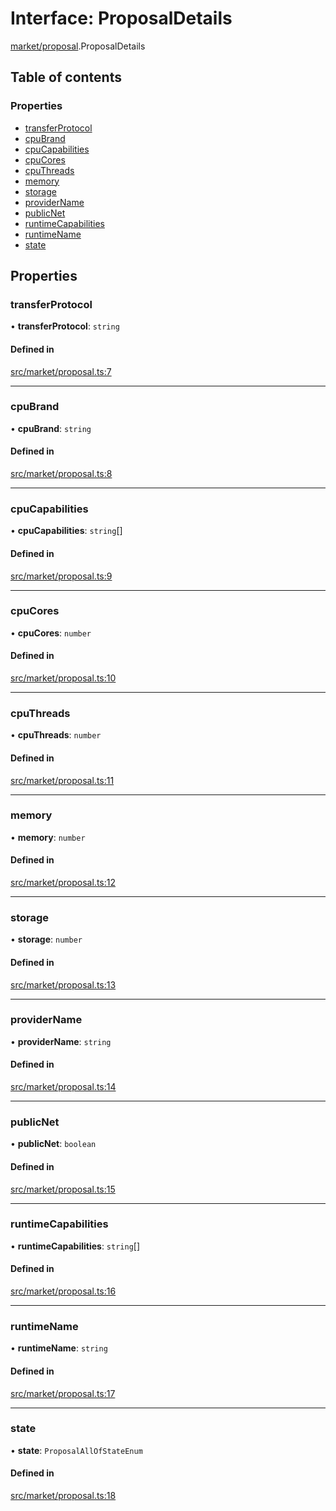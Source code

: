 # Interface: ProposalDetails

[market/proposal](../modules/market_proposal.md).ProposalDetails

## Table of contents

### Properties

- [transferProtocol](market_proposal.ProposalDetails.md#transferprotocol)
- [cpuBrand](market_proposal.ProposalDetails.md#cpubrand)
- [cpuCapabilities](market_proposal.ProposalDetails.md#cpucapabilities)
- [cpuCores](market_proposal.ProposalDetails.md#cpucores)
- [cpuThreads](market_proposal.ProposalDetails.md#cputhreads)
- [memory](market_proposal.ProposalDetails.md#memory)
- [storage](market_proposal.ProposalDetails.md#storage)
- [providerName](market_proposal.ProposalDetails.md#providername)
- [publicNet](market_proposal.ProposalDetails.md#publicnet)
- [runtimeCapabilities](market_proposal.ProposalDetails.md#runtimecapabilities)
- [runtimeName](market_proposal.ProposalDetails.md#runtimename)
- [state](market_proposal.ProposalDetails.md#state)

## Properties

### transferProtocol

• **transferProtocol**: `string`

#### Defined in

[src/market/proposal.ts:7](https://github.com/golemfactory/golem-js/blob/c28a1b0/src/market/proposal.ts#L7)

___

### cpuBrand

• **cpuBrand**: `string`

#### Defined in

[src/market/proposal.ts:8](https://github.com/golemfactory/golem-js/blob/c28a1b0/src/market/proposal.ts#L8)

___

### cpuCapabilities

• **cpuCapabilities**: `string`[]

#### Defined in

[src/market/proposal.ts:9](https://github.com/golemfactory/golem-js/blob/c28a1b0/src/market/proposal.ts#L9)

___

### cpuCores

• **cpuCores**: `number`

#### Defined in

[src/market/proposal.ts:10](https://github.com/golemfactory/golem-js/blob/c28a1b0/src/market/proposal.ts#L10)

___

### cpuThreads

• **cpuThreads**: `number`

#### Defined in

[src/market/proposal.ts:11](https://github.com/golemfactory/golem-js/blob/c28a1b0/src/market/proposal.ts#L11)

___

### memory

• **memory**: `number`

#### Defined in

[src/market/proposal.ts:12](https://github.com/golemfactory/golem-js/blob/c28a1b0/src/market/proposal.ts#L12)

___

### storage

• **storage**: `number`

#### Defined in

[src/market/proposal.ts:13](https://github.com/golemfactory/golem-js/blob/c28a1b0/src/market/proposal.ts#L13)

___

### providerName

• **providerName**: `string`

#### Defined in

[src/market/proposal.ts:14](https://github.com/golemfactory/golem-js/blob/c28a1b0/src/market/proposal.ts#L14)

___

### publicNet

• **publicNet**: `boolean`

#### Defined in

[src/market/proposal.ts:15](https://github.com/golemfactory/golem-js/blob/c28a1b0/src/market/proposal.ts#L15)

___

### runtimeCapabilities

• **runtimeCapabilities**: `string`[]

#### Defined in

[src/market/proposal.ts:16](https://github.com/golemfactory/golem-js/blob/c28a1b0/src/market/proposal.ts#L16)

___

### runtimeName

• **runtimeName**: `string`

#### Defined in

[src/market/proposal.ts:17](https://github.com/golemfactory/golem-js/blob/c28a1b0/src/market/proposal.ts#L17)

___

### state

• **state**: `ProposalAllOfStateEnum`

#### Defined in

[src/market/proposal.ts:18](https://github.com/golemfactory/golem-js/blob/c28a1b0/src/market/proposal.ts#L18)
